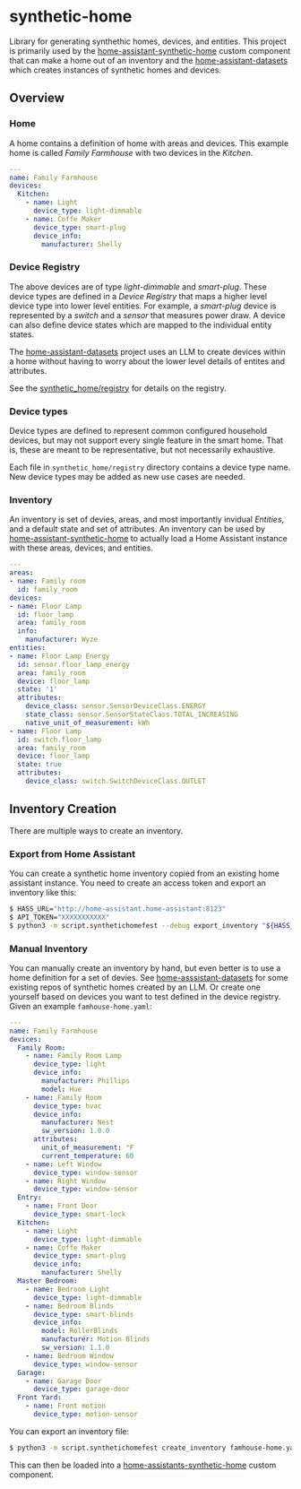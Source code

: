 # synthetic-home

Library for generating synthethic homes, devices, and entities. This project is primarily
used by the [home-assistant-synthetic-home](https://github.com/allenporter/home-assistant-synthetic-home)
custom component that can make a home out of an inventory and the [home-assistant-datasets](https://github.com/allenporter/home-assistant-datasets)
which creates instances of synthetic homes and devices.

## Overview

### Home

A home contains a definition of home with areas and devices. This example home is
called *Family Farmhouse* with two devices in the *Kitchen*.

```yaml
---
name: Family Farmhouse
devices:
  Kitchen:
    - name: Light
      device_type: light-dimmable
    - name: Coffe Maker
      device_type: smart-plug
      device_info:
        manufacturer: Shelly
```

### Device Registry

The above devices are of type *light-dimmable* and *smart-plug*. These device types
are defined in a *Device Registry* that maps a higher level device type into lower
level entities. For example, a *smart-plug* device is represented by a *switch*
and a *sensor* that measures power draw. A device can also define device states
which are mapped to the individual entity states.

The [home-assistant-datasets](https://github.com/allenporter/home-assistant-datasets) project
uses an LLM to create devices within a home without having to worry about the lower
level details of entites and attributes.

See the [synthetic_home/registry](synthetic_home/registry) for details on the registry.

### Device types

Device types are defined to represent common configured household devices,
but may not support every single feature in the smart home. That is, these
are meant to be representative, but not necessarily exhaustive.

Each file in `synthetic_home/registry` directory contains a device type name. New device
types may be added as new use cases are needed.

### Inventory

An inventory is set of devies, areas, and most importantly invidual *Entities*, and a default state and set of attributes.  An inventory can be used by [home-assistant-synthetic-home](https://github.com/allenporter/home-assistant-synthetic-home) to actually load a Home Assistant instance with these
areas, devices, and entities.

```yaml
---
areas:
- name: Family room
  id: family_room
devices:
- name: Floor Lamp
  id: floor_lamp
  area: family_room
  info:
    manufacturer: Wyze
entities:
- name: Floor Lamp Energy
  id: sensor.floor_lamp_energy
  area: family_room
  device: floor_lamp
  state: '1'
  attributes:
    device_class: sensor.SensorDeviceClass.ENERGY
    state_class: sensor.SensorStateClass.TOTAL_INCREASING
    native_unit_of_measurement: kWh
- name: Floor Lamp
  id: switch.floor_lamp
  area: family_room
  device: floor_lamp
  state: true
  attributes:
    device_class: switch.SwitchDeviceClass.OUTLET
```

## Inventory Creation

There are multiple ways to create an inventory.

### Export from Home Assistant

You can create a synthetic home inventory copied from an existing home assistant
instance. You need to create an access token and export an inventory like this:

```bash
$ HASS_URL="http://home-assistant.home-assistant:8123"
$ API_TOKEN="XXXXXXXXXXX"
$ python3 -m script.synthetichomefest --debug export_inventory "${HASS_URL}" "${API_TOKEN}" > inventory.yaml
```

### Manual Inventory

You can manually create an inventory by hand, but even better is to use a home definition
for a set of devies. See [home-asssistant-datasets](https://github.com/allenporter/home-assistant-datasets)
for some existing repos of synthetic homes created by an LLM. Or create one yourself based on
devices you want to test defined in the device registry. Given an example `famhouse-home.yaml`:

```yaml
---
name: Family Farmhouse
devices:
  Family Room:
    - name: Family Room Lamp
      device_type: light
      device_info:
        manufacturer: Phillips
        model: Hue
    - name: Family Room
      device_type: hvac
      device_info:
        manufacturer: Nest
        sw_version: 1.0.0
      attributes:
        unit_of_measurement: °F
        current_temperature: 60
    - name: Left Window
      device_type: window-sensor
    - name: Right Window
      device_type: window-sensor
  Entry:
    - name: Front Door
      device_type: smart-lock
  Kitchen:
    - name: Light
      device_type: light-dimmable
    - name: Coffe Maker
      device_type: smart-plug
      device_info:
        manufacturer: Shelly
  Master Bedroom:
    - name: Bedroom Light
      device_type: light-dimmable
    - name: Bedroom Blinds
      device_type: smart-blinds
      device_info:
        model: RollerBlinds
        manufacturer: Motion Blinds
        sw_version: 1.1.0
    - name: Bedroom Window
      device_type: window-sensor
  Garage:
    - name: Garage Door
      device_type: garage-door
  Front Yard:
    - name: Front motion
      device_type: motion-sensor
```

You can export an inventory file:

```bash
$ python3 -m script.synthetichomefest create_inventory famhouse-home.yaml > inventory.yaml
```

This can then be loaded into a [home-assistants-synthetic-home](https://github.com/allenporter/home-assistant-synthetic-home/) custom component.
